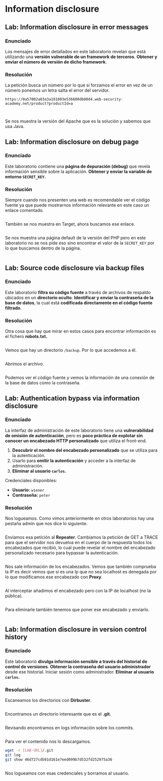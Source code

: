 # Information disclosure

## Lab: Information disclosure in error messages

### Enunciado

Los mensajes de error detallados en este laboratorio revelan que está utilizando una **versión vulnerable de un framework de terceros**. **Obtener y enviar el número de versión de dicho framework.**

### Resolución

La petición busca un número por lo que si forzamos el error en vez de un número ponemos un letra salta el error del servidor.

```
https://0a57002a03a3a181803e536600db00d4.web-security-academy.net/product?productId=a
```

<figure><img src="../../.gitbook/assets/image (1) (1) (1) (1).png" alt=""><figcaption></figcaption></figure>

<figure><img src="../../.gitbook/assets/image (4) (1).png" alt=""><figcaption></figcaption></figure>

Se nos muestra la versión del Apache que es la solución y sabemos que usa Java.

## Lab: Information disclosure on debug page

### Enunciado

Este laboratorio contiene una **página de depuración (debug)** que revela información sensible sobre la aplicación. **Obtener y enviar la variable de entorno `SECRET_KEY`.**

### Resolución

Siempre cuando nos presenten una web es recomendable ver el código fuente ya que puede mostrarnos información relevante en este caso un enlace comentado.

<figure><img src="../../.gitbook/assets/image (2) (1) (1) (1).png" alt=""><figcaption></figcaption></figure>

También se nos muestra en Target, ahora buscamos ese enlace.

<figure><img src="../../.gitbook/assets/image (3) (1) (1) (1).png" alt=""><figcaption></figcaption></figure>

Se nos muestra una página default de la versión del PHP pero en este laboratorio no se nos pide eso sino encontrar el valor de la `SECRET_KEY` por lo que buscamos dentro de la página.

<figure><img src="../../.gitbook/assets/image (4) (1) (1).png" alt=""><figcaption></figcaption></figure>

## Lab: Source code disclosure via backup files

### Enunciado

Este laboratorio **filtra su código fuente** a través de archivos de respaldo ubicados en un **directorio oculto**. **Identificar y enviar la contraseña de la base de datos**, la cual está **codificada directamente en el código fuente filtrado**.

### Resolución

Otra cosa que hay que mirar en estos casos para encontrar información es el fichero **robots.txt.**

<figure><img src="../../.gitbook/assets/image (5) (1).png" alt=""><figcaption></figcaption></figure>

Vemos que hay un directorio `/backup`. Por lo que accedemos a él.

<figure><img src="../../.gitbook/assets/image (6) (1).png" alt=""><figcaption></figcaption></figure>

Abrimos el archivo.

<figure><img src="../../.gitbook/assets/image (7) (1).png" alt=""><figcaption></figcaption></figure>

Podemos ver el código fuente y vemos la información de una conexión de la base de datos como la contraseña.

## Lab: Authentication bypass via information disclosure

### Enunciado

La interfaz de administración de este laboratorio tiene una **vulnerabilidad de omisión de autenticación**, pero es **poco práctica de explotar sin conocer un encabezado HTTP personalizado** que utiliza el front-end.

1. **Descubrir el nombre del encabezado personalizado** que se utiliza para la autenticación.
2. Usarlo para **omitir la autenticación** y acceder a la interfaz de administración.
3. **Eliminar al usuario `carlos`.**

Credenciales disponibles:

* **Usuario:** `wiener`
* **Contraseña:** `peter`

### Resolución

Nos logueamos. Como vimos anteriormente en otros laboratorios hay una pestaña admin que nos dice lo siguiente.

<figure><img src="../../.gitbook/assets/image (8) (1).png" alt=""><figcaption></figcaption></figure>

Enviamos esa petición al **Repeater**. Cambiamos la petición de GET a TRACE para que el servidor nos devuelva en el cuerpo de la respuesta todos los encabezados que recibió, lo cual puede revelar el nombre del encabezado personalizado necesario para bypassar la autenticación.

<figure><img src="../../.gitbook/assets/image (9) (1).png" alt=""><figcaption></figcaption></figure>

Nos sale información de los encabezados. Vemos que también comprueba la IP es decir vemos que si es una Ip que no sea localhost es denegada por lo que modificamos ese encabezado con **Proxy**.

<figure><img src="../../.gitbook/assets/image (10) (1).png" alt=""><figcaption></figcaption></figure>

Al interceptar añadimos el encabezado pero con la IP de localhost (no la pública).&#x20;

<figure><img src="../../.gitbook/assets/image (11) (1).png" alt=""><figcaption></figcaption></figure>

Para eliminarle también tenemos que poner ese encabezado y enviarlo.

<figure><img src="../../.gitbook/assets/image (1391).png" alt=""><figcaption></figcaption></figure>

## Lab: Information disclosure in version control history

### Enunciado

Este laboratorio **divulga información sensible a través del historial de control de versiones**. **Obtener la contraseña del usuario administrador** desde ese historial. Iniciar sesión como administrador. **Eliminar al usuario `carlos`.**

### Resolución

Escaneamos los directorios con **Dirbuster**.

<figure><img src="../../.gitbook/assets/image (16) (1).png" alt=""><figcaption></figcaption></figure>

Encontramos un directorio interesante que es el **.git.**

<figure><img src="../../.gitbook/assets/image (3) (1) (1).png" alt=""><figcaption></figcaption></figure>

Revisando encontramos en logs información sobre los commits.

<figure><img src="../../.gitbook/assets/image (2) (1) (1).png" alt=""><figcaption></figcaption></figure>

Para ver el contenido nos lo descargamos.

```bash
wget -r [LAB-URL]/.git
git log
git show 46d727cdb91d161e7eed099b7d532fd252975a36
```

<figure><img src="../../.gitbook/assets/image (15) (1).png" alt=""><figcaption></figcaption></figure>

Nos logueamos con esas credenciales y borramos al usuario.

<figure><img src="../../.gitbook/assets/image (1390).png" alt=""><figcaption></figcaption></figure>
